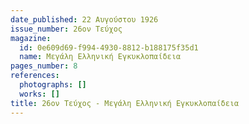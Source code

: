 ```yaml
---
date_published: 22 Αυγούστου 1926
issue_number: 26ον Τεύχος
magazine:
  id: 0e609d69-f994-4930-8812-b188175f35d1
  name: Μεγάλη Ελληνική Εγκυκλοπαίδεια
pages_number: 8
references:
  photographs: []
  works: []
title: 26ον Τεύχος - Μεγάλη Ελληνική Εγκυκλοπαίδεια
---
```


